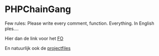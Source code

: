 # PHPChainGang

Few rules:
Please write every comment, function. Everything. In English ples....

Hier dan de link voor het [FO](https://graafschapcollege-my.sharepoint.com/:f:/g/personal/david_werner_student_graafschapcollege_nl/EsxbehJF325FjpfMK80o4JkBEIFc0AHU1ga0vlfG35s0rQ?e=x4k8ny)

En natuurlijk ook de [projectfiles](https://graafschapcollege-my.sharepoint.com/:u:/g/personal/david_werner_student_graafschapcollege_nl/EThecjDgZ5dFitKZNQXPVtkBMT396qAEb4v0kxjzufloQg?e=Pzc9rt)
